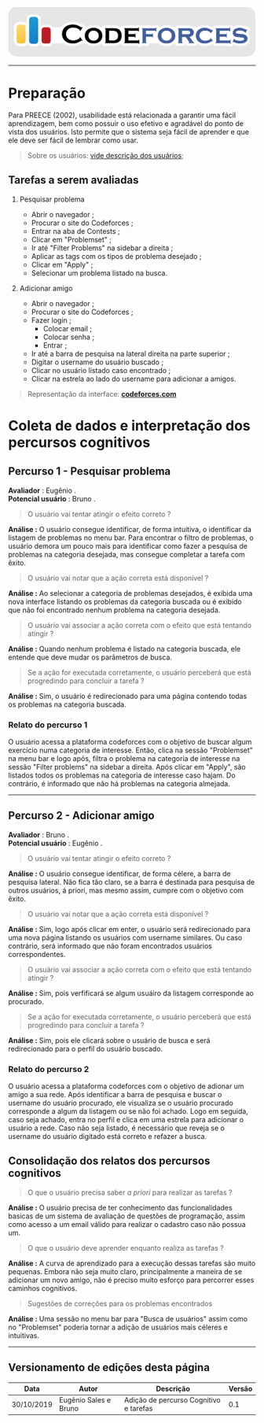 <span style="margin-left: 0%;">![Codeforces Logo](../../images/codeforces.png)</span>

***
# Preparação

Para  PREECE  (2002), usabilidade está relacionada a garantir uma fácil aprendizagem, 
bem como possuir o uso efetivo e agradável do ponto de vista dos usuários. 
Isto permite que o sistema seja fácil de aprender e que ele deve ser fácil de lembrar como usar.

> Sobre os usuários: 
[vide descrição dos usuários](../../../contexto_de_uso/analise_de_usuario/#perfil-do-usuario-do-codeforces);

## Tarefas a serem avaliadas
1) Pesquisar problema

    - Abrir o navegador ;
    - Procurar o site do Codeforces ;
    - Entrar na aba de Contests ;
    - Clicar em "Problemset" ;
    - Ir até "Filter Problems" na sidebar a direita ;
    - Aplicar as tags com os tipos de problema desejado ;
    - Clicar em "Apply" ;
    - Selecionar um problema listado na busca.

2) Adicionar amigo

    - Abrir o navegador ;
    - Procurar o site do Codeforces ;
    - Fazer login ;
        - Colocar email ;
        - Colocar senha ;
        - Entrar ;
    - Ir até a barra de pesquisa na lateral direita na parte superior ;
    - Digitar o username do usuário buscado ;
    - Clicar no usuário listado caso encontrado ;
    - Clicar na estrela ao lado do username para adicionar a amigos.
    
> Representação da interface: [**codeforces.com**](http://codeforces.com)

# Coleta de dados e interpretação dos percursos cognitivos

## Percurso 1 - Pesquisar problema
**Avaliador** : Eugênio .</br>
**Potencial usuário** : Bruno .

> O usuário vai tentar atingir o efeito correto ?

**Análise :** O usuário consegue identificar, de forma intuitiva, o identificar da listagem de problemas no menu bar. Para encontrar o filtro de problemas, o usuário demora um pouco mais para identificar como fazer a pesquisa de problemas na categoria desejada, mas consegue completar a tarefa com êxito.

> O usuário vai notar que a ação correta está disponível ?

**Análise :** Ao selecionar a categoria de problemas desejados, é exibida uma nova interface listando os problemas da categoria buscada ou é exibido que não foi encontrado nenhum problema na categoria desejada.

> O usuário vai associar a ação correta com o efeito que está tentando atingir ?

**Análise :** Quando nenhum problema é listado na categoria buscada, ele entende que deve mudar os parâmetros de busca.

> Se a ação for executada corretamente, o usuário perceberá que está progredindo para concluir a tarefa ?

**Análise :** Sim, o usuário é redirecionado para uma página contendo todas os problemas na categoria buscada.

### Relato do percurso 1

O usuário acessa a plataforma codeforces com o objetivo de buscar algum exercício numa categoria de interesse. Então, clica na sessão "Problemset" na menu bar e logo após, filtra o problema na categoria de interesse na sessão "Filter problems" na sidebar a direita. Após clicar em "Apply", são listados todos os problemas na categoria de interesse caso hajam. Do contrário, é informado que não há problemas na categoria almejada. 

*** 

## Percurso 2 - Adicionar amigo
**Avaliador** : Bruno .</br>
**Potencial usuário** : Eugênio .

> O usuário vai tentar atingir o efeito correto ?

**Análise :** O usuário consegue identificar, de forma célere, a barra de pesquisa lateral. Não fica tão claro, se a barra é destinada para pesquisa de outros usuários, á priori, mas mesmo assim, cumpre com o objetivo com êxito.

> O usuário vai notar que a ação correta está disponível ?

**Análise :** Sim, logo após clicar em enter, o usuário será redirecionado para uma nova página listando os usuários com username similares. Ou caso contrário, será informado que não foram encontrados usuários correspondentes.

> O usuário vai associar a ação correta com o efeito que está tentando atingir ?

**Análise :** Sim, pois verfificará se algum usuáiro da listagem corresponde ao procurado.

> Se a ação for executada corretamente, o usuário perceberá que está progredindo para concluir a tarefa ?

**Análise :** Sim, pois ele clicará sobre o usuário de busca e será redirecionado para o perfil do usuário buscado.

### Relato do percurso 2

O usuário acessa a plataforma codeforces com o objetivo de adionar um amigo a sua rede. Após identificar a barra de pesquisa e buscar o username do usuário procurado, ele visualiza se o usuário procurado corresponde a algum da listagem ou se não foi achado. Logo em seguida, caso seja achado, entra no perfil e clica em uma estrela para adicionar o usuário a rede. Caso não seja listado, é necessário que reveja se o username do usuário digitado está correto e refazer a busca.

## Consolidação dos relatos dos percursos cognitivos

> O que o usuário precisa saber *a priori* para realizar as tarefas ?

**Análise :** O usuário precisa de ter conhecimento das funcionalidades basicas de um sistema de avaliação de questões de programação, assim como acesso a um email válido para realizar o cadastro caso não possua um. 

> O que o usuário deve aprender enquanto realiza as tarefas ?

**Análise :** A curva de aprendizado para a execução dessas tarefas são muito pequenas. Embora não seja muito claro, principalmente a maneira de se adicionar um novo amigo, não é preciso muito esforço para percorrer esses caminhos cognitivos.

> Sugestões de correções para os problemas encontrados 

**Análise :** Uma sessão no menu bar para "Busca de usuários" assim como no "Problemset" poderia tornar a adição de usuários mais céleres e intuitivas. 

***
## Versionamento de edições desta página
| Data | Autor | Descrição | Versão |
|------|-------|-----------|--------|
| 30/10/2019 | Eugênio Sales e Bruno | Adição de percurso Cognitivo e tarefas | 0.1 |
